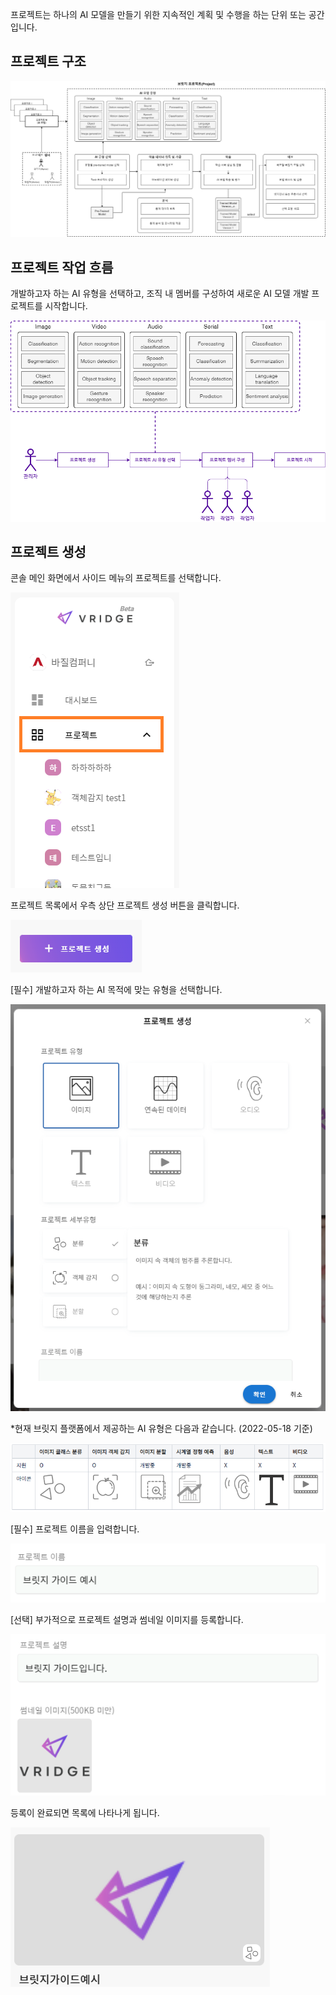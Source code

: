 프로젝트는 하나의 AI 모델을 만들기 위한 지속적인 계획 및 수행을 하는 단위 또는 공간입니다.

  

프로젝트 구조
-------


  

  

![img1](https://raw.githubusercontent.com/vazilcompany/vridge-docs/main/guide/img/project/project_01.png)  


  

  

  

프로젝트 작업 흐름
----------


개발하고자 하는 AI 유형을 선택하고, 조직 내 멤버를 구성하여 새로운 AI 모델 개발 프로젝트를 시작합니다.

  

![img1](https://raw.githubusercontent.com/vazilcompany/vridge-docs/main/guide/img/project/project_02.png)  


  

  

프로젝트 생성
-------


콘솔 메인 화면에서 사이드 메뉴의 프로젝트를 선택합니다.

![img1](https://raw.githubusercontent.com/vazilcompany/vridge-docs/main/guide/img/project/project_03.png)  


  

프로젝트 목록에서 우측 상단 프로젝트 생성 버튼을 클릭합니다.

![img1](https://raw.githubusercontent.com/vazilcompany/vridge-docs/main/guide/img/project/project_04.png)  


  

\[필수\] 개발하고자 하는 AI 목적에 맞는 유형을 선택합니다.

![img1](https://raw.githubusercontent.com/vazilcompany/vridge-docs/main/guide/img/project/project_05.png)  


\*현재 브릿지 플랫폼에서 제공하는 AI 유형은 다음과 같습니다. (2022-05-18 기준)

  
![img1](https://raw.githubusercontent.com/vazilcompany/vridge-docs/main/guide/img/project/project_06.png)  

  

\[필수\] 프로젝트 이름을 입력합니다.

![img1](https://raw.githubusercontent.com/vazilcompany/vridge-docs/main/guide/img/project/project_07.png)  


  

\[선택\] 부가적으로 프로젝트 설명과 썸네일 이미지를 등록합니다.

![img1](https://raw.githubusercontent.com/vazilcompany/vridge-docs/main/guide/img/project/project_08.png)  


  

등록이 완료되면 목록에 나타나게 됩니다.

![img1](https://raw.githubusercontent.com/vazilcompany/vridge-docs/main/guide/img/project/project_09.png)  
